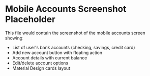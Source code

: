 # Mobile Accounts Screenshot Placeholder
This file would contain the screenshot of the mobile accounts screen showing:
- List of user's bank accounts (checking, savings, credit card)
- Add new account button with floating action
- Account details with current balance
- Edit/delete account options
- Material Design cards layout